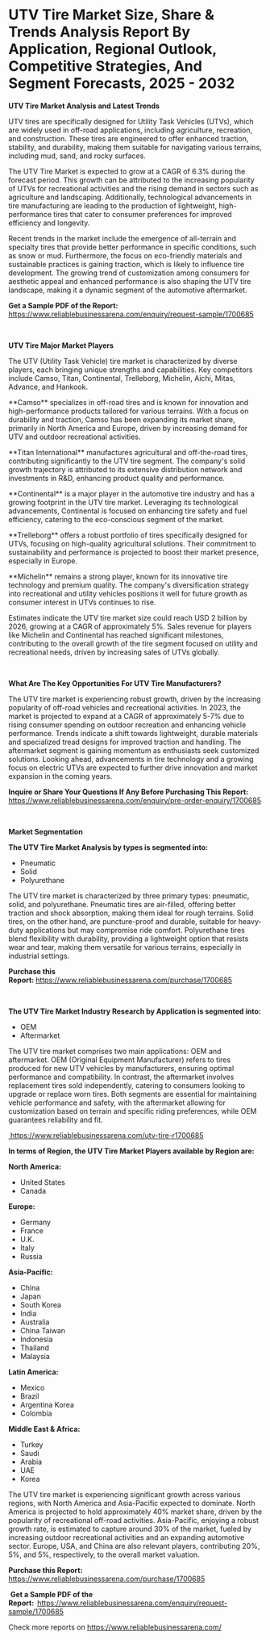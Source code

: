 <p><h1>UTV Tire Market Size, Share & Trends Analysis Report By Application, Regional Outlook, Competitive Strategies, And Segment Forecasts, 2025 - 2032</h1></p><p><strong>UTV Tire Market Analysis and Latest Trends</strong></p>
<p><p>UTV tires are specifically designed for Utility Task Vehicles (UTVs), which are widely used in off-road applications, including agriculture, recreation, and construction. These tires are engineered to offer enhanced traction, stability, and durability, making them suitable for navigating various terrains, including mud, sand, and rocky surfaces. </p><p>The UTV Tire Market is expected to grow at a CAGR of 6.3% during the forecast period. This growth can be attributed to the increasing popularity of UTVs for recreational activities and the rising demand in sectors such as agriculture and landscaping. Additionally, technological advancements in tire manufacturing are leading to the production of lightweight, high-performance tires that cater to consumer preferences for improved efficiency and longevity.</p><p>Recent trends in the market include the emergence of all-terrain and specialty tires that provide better performance in specific conditions, such as snow or mud. Furthermore, the focus on eco-friendly materials and sustainable practices is gaining traction, which is likely to influence tire development. The growing trend of customization among consumers for aesthetic appeal and enhanced performance is also shaping the UTV tire landscape, making it a dynamic segment of the automotive aftermarket.</p></p>
<p><strong>Get a Sample PDF of the Report:&nbsp;</strong> <a href="https://www.reliablebusinessarena.com/enquiry/request-sample/1700685?utm_campaign=3443&utm_medium=2&utm_source=Github&utm_content=ia&utm_term=30032025&utm_id=utv-tire">https://www.reliablebusinessarena.com/enquiry/request-sample/1700685</a></p>
<p>&nbsp;</p>
<p><strong>UTV Tire Major Market Players</strong></p>
<p><p>The UTV (Utility Task Vehicle) tire market is characterized by diverse players, each bringing unique strengths and capabilities. Key competitors include Camso, Titan, Continental, Trelleborg, Michelin, Aichi, Mitas, Advance, and Hankook.</p><p>**Camso** specializes in off-road tires and is known for innovation and high-performance products tailored for various terrains. With a focus on durability and traction, Camso has been expanding its market share, primarily in North America and Europe, driven by increasing demand for UTV and outdoor recreational activities.</p><p>**Titan International** manufactures agricultural and off-the-road tires, contributing significantly to the UTV tire segment. The company's solid growth trajectory is attributed to its extensive distribution network and investments in R&D, enhancing product quality and performance.</p><p>**Continental** is a major player in the automotive tire industry and has a growing footprint in the UTV tire market. Leveraging its technological advancements, Continental is focused on enhancing tire safety and fuel efficiency, catering to the eco-conscious segment of the market.</p><p>**Trelleborg** offers a robust portfolio of tires specifically designed for UTVs, focusing on high-quality agricultural solutions. Their commitment to sustainability and performance is projected to boost their market presence, especially in Europe.</p><p>**Michelin** remains a strong player, known for its innovative tire technology and premium quality. The company's diversification strategy into recreational and utility vehicles positions it well for future growth as consumer interest in UTVs continues to rise.</p><p>Estimates indicate the UTV tire market size could reach USD 2 billion by 2026, growing at a CAGR of approximately 5%. Sales revenue for players like Michelin and Continental has reached significant milestones, contributing to the overall growth of the tire segment focused on utility and recreational needs, driven by increasing sales of UTVs globally.</p></p>
<p>&nbsp;</p>
<p><strong>What Are The Key Opportunities For UTV Tire Manufacturers?</strong></p>
<p><p>The UTV tire market is experiencing robust growth, driven by the increasing popularity of off-road vehicles and recreational activities. In 2023, the market is projected to expand at a CAGR of approximately 5-7% due to rising consumer spending on outdoor recreation and enhancing vehicle performance. Trends indicate a shift towards lightweight, durable materials and specialized tread designs for improved traction and handling. The aftermarket segment is gaining momentum as enthusiasts seek customized solutions. Looking ahead, advancements in tire technology and a growing focus on electric UTVs are expected to further drive innovation and market expansion in the coming years.</p></p>
<p><strong>Inquire or Share Your Questions If Any Before Purchasing This Report:</strong> <a href="https://www.reliablebusinessarena.com/enquiry/pre-order-enquiry/1700685?utm_campaign=3443&utm_medium=2&utm_source=Github&utm_content=ia&utm_term=30032025&utm_id=utv-tire">https://www.reliablebusinessarena.com/enquiry/pre-order-enquiry/1700685</a></p>
<p>&nbsp;</p>
<p><strong>Market Segmentation</strong></p>
<p><strong>The UTV Tire Market Analysis by types is segmented into:</strong></p>
<p><ul><li>Pneumatic</li><li>Solid</li><li>Polyurethane</li></ul></p>
<p><p>The UTV tire market is characterized by three primary types: pneumatic, solid, and polyurethane. Pneumatic tires are air-filled, offering better traction and shock absorption, making them ideal for rough terrains. Solid tires, on the other hand, are puncture-proof and durable, suitable for heavy-duty applications but may compromise ride comfort. Polyurethane tires blend flexibility with durability, providing a lightweight option that resists wear and tear, making them versatile for various terrains, especially in industrial settings.</p></p>
<p><strong>Purchase this Report:&nbsp;</strong><a href="https://www.reliablebusinessarena.com/purchase/1700685?utm_campaign=3443&utm_medium=2&utm_source=Github&utm_content=ia&utm_term=30032025&utm_id=utv-tire">https://www.reliablebusinessarena.com/purchase/1700685</a></p>
<p>&nbsp;</p>
<p><strong>The UTV Tire Market Industry Research by Application is segmented into:</strong></p>
<p><ul><li>OEM</li><li>Aftermarket</li></ul></p>
<p><p>The UTV tire market comprises two main applications: OEM and aftermarket. OEM (Original Equipment Manufacturer) refers to tires produced for new UTV vehicles by manufacturers, ensuring optimal performance and compatibility. In contrast, the aftermarket involves replacement tires sold independently, catering to consumers looking to upgrade or replace worn tires. Both segments are essential for maintaining vehicle performance and safety, with the aftermarket allowing for customization based on terrain and specific riding preferences, while OEM guarantees reliability and fit.</p></p>
<p><a href="https://www.reliablebusinessarena.com/utv-tire-r1700685?utm_campaign=3443&utm_medium=2&utm_source=Github&utm_content=ia&utm_term=30032025&utm_id=utv-tire">&nbsp;https://www.reliablebusinessarena.com/utv-tire-r1700685</a></p>
<p><strong>In terms of Region, the UTV Tire Market Players available by Region are:</strong></p>
<p>
    <p> <strong> North America: </strong>
        <ul>
            <li>United States</li>
            <li>Canada</li>
        </ul>
        </p> 
    <p> <strong> Europe: </strong>
        <ul>
            <li>Germany</li>
            <li>France</li>
            <li>U.K.</li>
            <li>Italy</li>
            <li>Russia</li>
        </ul>
        </p> 
    <p> <strong> Asia-Pacific: </strong>
        <ul>
            <li>China</li>
            <li>Japan</li>
            <li>South Korea</li>
            <li>India</li>
            <li>Australia</li>
            <li>China Taiwan</li>
            <li>Indonesia</li>
            <li>Thailand</li>
            <li>Malaysia</li>
        </ul>
        </p> 
    <p> <strong> Latin America: </strong>
        <ul>
            <li>Mexico</li>
            <li>Brazil</li>
            <li>Argentina Korea</li>
            <li>Colombia</li>
        </ul>
        </p> 
    <p> <strong> Middle East & Africa: </strong>
        <ul>
            <li>Turkey</li>
            <li>Saudi</li>
            <li>Arabia</li>
            <li>UAE</li>
            <li>Korea</li>
        </ul>
    </p>
    </p>
<p><p>The UTV tire market is experiencing significant growth across various regions, with North America and Asia-Pacific expected to dominate. North America is projected to hold approximately 40% market share, driven by the popularity of recreational off-road activities. Asia-Pacific, enjoying a robust growth rate, is estimated to capture around 30% of the market, fueled by increasing outdoor recreational activities and an expanding automotive sector. Europe, USA, and China are also relevant players, contributing 20%, 5%, and 5%, respectively, to the overall market valuation.</p></p>
<p><strong>Purchase this Report: </strong><a href="https://www.reliablebusinessarena.com/purchase/1700685?utm_campaign=3443&utm_medium=2&utm_source=Github&utm_content=ia&utm_term=30032025&utm_id=utv-tire">https://www.reliablebusinessarena.com/purchase/1700685</a></p>
<p>&nbsp;<strong>Get a Sample PDF of the Report:&nbsp;&nbsp;</strong><a href="https://www.reliablebusinessarena.com/enquiry/request-sample/1700685?utm_campaign=3443&utm_medium=2&utm_source=Github&utm_content=ia&utm_term=30032025&utm_id=utv-tire">https://www.reliablebusinessarena.com/enquiry/request-sample/1700685</a></p>
<p><strong></strong></p>
<p>Check more reports on <a href="https://www.reliablebusinessarena.com/?utm_campaign=3443&utm_medium=2&utm_source=Github&utm_content=ia&utm_term=30032025&utm_id=utv-tire">https://www.reliablebusinessarena.com/</a></p>